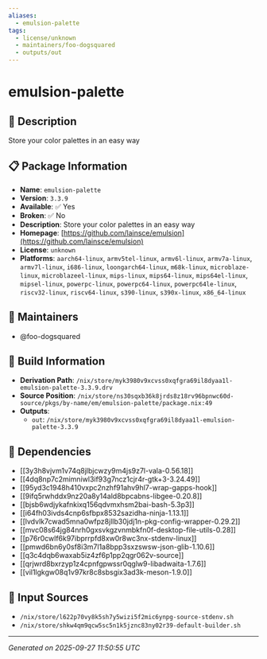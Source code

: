 ```yaml
---
aliases:
  - emulsion-palette
tags:
  - license/unknown
  - maintainers/foo-dogsquared
  - outputs/out
---
```


# emulsion-palette

## 📝 Description

Store your color palettes in an easy way

## 📋 Package Information

- **Name**: `emulsion-palette`
- **Version**: `3.3.9`
- **Available**: ✅ Yes
- **Broken**: ✅ No
- **Description**: Store your color palettes in an easy way
- **Homepage**: [https://github.com/lainsce/emulsion](https://github.com/lainsce/emulsion)
- **License**: `unknown`
- **Platforms**: `aarch64-linux`, `armv5tel-linux`, `armv6l-linux`, `armv7a-linux`, `armv7l-linux`, `i686-linux`, `loongarch64-linux`, `m68k-linux`, `microblaze-linux`, `microblazeel-linux`, `mips-linux`, `mips64-linux`, `mips64el-linux`, `mipsel-linux`, `powerpc-linux`, `powerpc64-linux`, `powerpc64le-linux`, `riscv32-linux`, `riscv64-linux`, `s390-linux`, `s390x-linux`, `x86_64-linux`
## 👥 Maintainers

- @foo-dogsquared


## 🔧 Build Information

- **Derivation Path**: `/nix/store/myk3980v9xcvss0xqfgra69il8dyaa1l-emulsion-palette-3.3.9.drv`
- **Source Position**: `/nix/store/ns30sqxb36k8jrds8z18rv96bpnwc60d-source/pkgs/by-name/em/emulsion-palette/package.nix:49`
- **Outputs**:
  - `out`:  `/nix/store/myk3980v9xcvss0xqfgra69il8dyaa1l-emulsion-palette-3.3.9`

## 🔗 Dependencies

- [[3y3h8vjvm1v74q8jlbjcwzy9m4js9z7l-vala-0.56.18]]
- [[4dq8np7c2mimniwl3if93g7ncz1cjr4r-gtk+3-3.24.49]]
- [[95yd3c1948h410vxpc2nzhf91ahv9hl7-wrap-gapps-hook]]
- [[9ifq5rwhddx9nz20a8y14ald8bpcabns-libgee-0.20.8]]
- [[bjsb6wdjykafnkixq156qdvmxhsm2bai-bash-5.3p3]]
- [[i64fh03ivds4cnp6sfbpx8532sazidha-ninja-1.13.1]]
- [[lvdvlk7cwad5mna0wfpz8jllb30jdj1n-pkg-config-wrapper-0.29.2]]
- [[mvc08s64jg84nrh0gxsvkgzvnmbkfn0f-desktop-file-utils-0.28]]
- [[p76r0cwlf6k97ibprrpfd8xw0r8wc3nx-stdenv-linux]]
- [[pmwd6bn6y0sf8i3m7l1a8bpp3sxzswsw-json-glib-1.10.6]]
- [[q3c4dqb6waxab5iz4zf6p1pp2qgr062v-source]]
- [[qrjwrd8bxrzyp1z4cpnfgpwssr0qglw9-libadwaita-1.7.6]]
- [[vil1lgkgw08q1v97kr8c8sbsgix3ad3k-meson-1.9.0]]

## 📁 Input Sources

- `/nix/store/l622p70vy8k5sh7y5wizi5f2mic6ynpg-source-stdenv.sh`
- `/nix/store/shkw4qm9qcw5sc5n1k5jznc83ny02r39-default-builder.sh`

---
*Generated on 2025-09-27 11:50:55 UTC*
